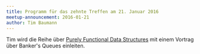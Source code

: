 ```yaml
---
title: Programm für das zehnte Treffen am 21. Januar 2016
meetup-announcement: 2016-01-21
author: Tim Baumann
---
```


Tim wird die Reihe über [Purely Functional Data Structures](https://www.cs.cmu.edu/~rwh/theses/okasaki.pdf) mit einem Vortrag über Banker's Queues einleiten.